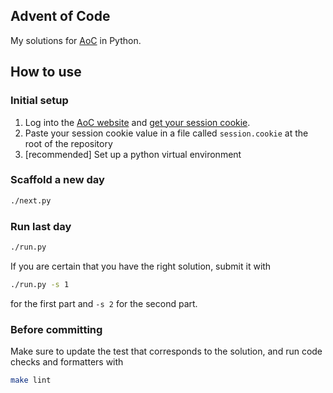 ## Advent of Code

My solutions for [AoC](https://adventofcode.com/) in Python.

## How to use

### Initial setup

1. Log into the [AoC website](https://adventofcode.com/) and [get your session cookie](https://support.pentest-tools.com/en/scans-tools/how-to-get-the-session-cookie).
1. Paste your session cookie value in a file called `session.cookie` at the root of the repository
1. [recommended] Set up a python virtual environment

### Scaffold a new day

```sh
./next.py
```

### Run last day

```sh
./run.py
```

If you are certain that you have the right solution, submit it with

```sh
./run.py -s 1
```

for the first part and `-s 2` for the second part.

### Before committing

Make sure to update the test that corresponds to the solution, and run code checks and formatters with

```sh
make lint
```